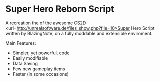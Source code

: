# Super Hero Reborn Script

A recreation the of the awesome CS2D <url=http://unrealsoftware.de/files_show.php?file=10>Super Hero Script written by BlazingNote</url>, on a fully moddable and extensible enviroment.

Main Features:
- Simpler, yet powerful, code
- Easily modifiable
- Data Saving
- Few new gameplay items
- Faster (in some occasions)